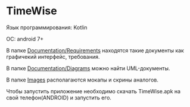 # TimeWise
Язык программирования: Kotlin

ОС: android 7+

В папке [Documentation/Requirements](https://github.com/HeChert0/TimeWise/blob/main/Documentation/Requirements/%D0%A2%D1%80%D0%B5%D0%B1%D0%BE%D0%B2%D0%B0%D0%BD%D0%B8%D1%8F_%D0%BA_%D0%BF%D1%80%D0%BE%D0%B5%D0%BA%D1%82%D1%83.md) находятся такие документы как графичекий интерфейс, требования.

В папке [Documentation/Diagrams](https://github.com/HeChert0/TimeWise/tree/main/Documentation/Diagrams) можно найти UML-документы.

В папке [Images](https://github.com/HeChert0/TimeWise/tree/main/Images) располагаются мокапы и скрины аналогов.

Чтобы запустить приложение необходимо скачать TimeWise.apk на свой телефон(ANDROID) и запустить его.
